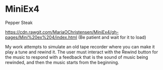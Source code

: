 # MiniEx4

Pepper Steak

https://cdn.rawgit.com/MariaOChristensen/MiniEx4/gh-pages/Mini%20ex%204/index.html
(Be patient and wait for it to load)

My work attempts to simulate an old tape recorder where you can make it play a tune and rewind it. The user must interact with the Rewind button for the music to respond with a feedback that is the sound of music being rewinded, and then the music starts from the beginning.

